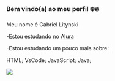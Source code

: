 ### Bem vindo(a) ao meu perfil ❄️🔥

Meu nome é Gabriel Litynski

-Estou estudando no [Alura](www.alura.com)

-Estou estudando um pouco mais sobre:

HTML;
VsCode;
JavaScript; 
Java;

![](https://media1.tenor.com/m/zZOt7alSzAMAAAAd/gojo-gojo-satoru.gif)
